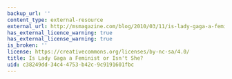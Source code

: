 ```yaml
---
backup_url: ''
content_type: external-resource
external_url: http://msmagazine.com/blog/2010/03/11/is-lady-gaga-a-feminist-or-isnt-she/
has_external_licence_warning: true
has_external_license_warning: true
is_broken: ''
license: https://creativecommons.org/licenses/by-nc-sa/4.0/
title: Is Lady Gaga a Feminist or Isn't She?
uid: c38249dd-34c4-4753-b42c-9c9191601fbc
---
```

